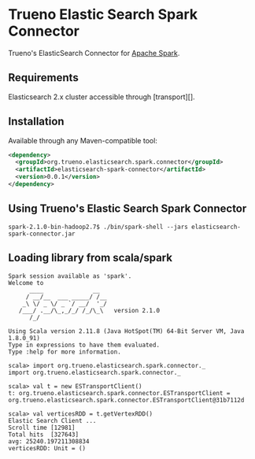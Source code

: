 # Trueno Elastic Search Spark Connector

Trueno's ElasticSearch Connector for [Apache Spark](#apache-spark).

## Requirements
Elasticsearch 2.x cluster accessible through [transport][].

## Installation

Available through any Maven-compatible tool:

```xml
<dependency>
  <groupId>org.trueno.elasticsearch.spark.connector</groupId>
  <artifactId>elasticsearch-spark-connector</artifactId>
  <version>0.0.1</version>
</dependency>
```

## Using Trueno's Elastic Search Spark Connector

```
spark-2.1.0-bin-hadoop2.7$ ./bin/spark-shell --jars elasticsearch-spark-connector.jar 
```

## Loading library from scala/spark

```
Spark session available as 'spark'.
Welcome to
      ____              __
     / __/__  ___ _____/ /__
    _\ \/ _ \/ _ `/ __/  '_/
   /___/ .__/\_,_/_/ /_/\_\   version 2.1.0
      /_/
         
Using Scala version 2.11.8 (Java HotSpot(TM) 64-Bit Server VM, Java 1.8.0_91)
Type in expressions to have them evaluated.
Type :help for more information.

scala> import org.trueno.elasticsearch.spark.connector._
import org.trueno.elasticsearch.spark.connector._

scala> val t = new ESTransportClient()
t: org.trueno.elasticsearch.spark.connector.ESTransportClient = org.trueno.elasticsearch.spark.connector.ESTransportClient@31b7112d

scala> val verticesRDD = t.getVertexRDD()
Elastic Search Client ... 
Scroll time [12981]
Total hits  [327643]
avg: 25240.197211308834
verticesRDD: Unit = ()
```
